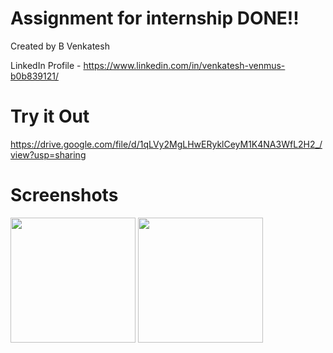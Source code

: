 # Assignment for internship DONE!!
Created by B Venkatesh

LinkedIn Profile - https://www.linkedin.com/in/venkatesh-venmus-b0b839121/

# Try it Out
https://drive.google.com/file/d/1qLVy2MgLHwERyklCeyM1K4NA3WfL2H2_/view?usp=sharing


# Screenshots
<img src = "https://github.com/B-Venkatesh7210/velozity_internship_assignment/blob/master/screenshots/WhatsApp%20Image%202021-11-08%20at%2011.51.39%20PM.jpeg" width = "200"/>
<img src = "https://github.com/B-Venkatesh7210/velozity_internship_assignment/blob/master/screenshots/WhatsApp%20Image%202021-11-08%20at%2011.51.39%20PM%20(1).jpeg" width = "200"/>

